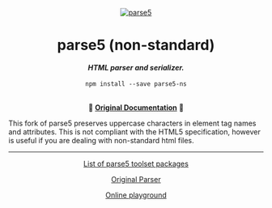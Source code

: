 <p align="center">
    <a href="https://github.com/inikulin/parse5">
        <img src="https://raw.github.com/inikulin/parse5/master/media/logo.png" alt="parse5" />
    </a>
</p>

<div align="center">
<h1>parse5 (non-standard)</h1>
<i><b>HTML parser and serializer.</b></i>
</div>
<br>

<div align="center">
<code>npm install --save parse5-ns</code>
</div>
<br>

<p align="center">
  📖 <a href="https://github.com/inikulin/parse5/tree/master/packages/parse5/docs/index.md"><b>Original Documentation</b></a> 📖 
</p>
<p>This fork of parse5 preserves uppercase characters in element tag names and attributes. This is not compliant with the HTML5 specification, however is useful if you are dealing with non-standard html files.</p>

---

<p align="center">
  <a href="https://github.com/inikulin/parse5/tree/master/docs/list-of-packages.md">List of parse5 toolset packages</a>
</p>

<p align="center">
    <a href="https://github.com/inikulin/parse5">Original Parser</a>
</p>

<p align="center">
  <a href="http://astexplorer.net/#/1CHlCXc4n4">Online playground</a>
</p>
